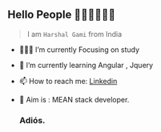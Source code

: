 ## Hello People 👋🏻👋🏻👋🏻

> I am ``Harshal Gami`` from India

- 🧑🏻‍🎓 I’m currently Focusing on study
- 🌱 I’m currently learning Angular , Jquery 
- 📫 How to reach me: <a href="https://www.linkedin.com/in/harshalgami/">Linkedin</a>
- 🏁 Aim is : MEAN stack developer.  

    ### Adiós.
